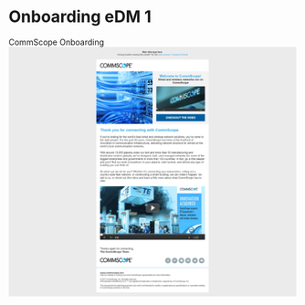 # Onboarding eDM 1
CommScope Onboarding
![Visual](https://github.com/gbjack/onboarding-1/blob/master/images/on1.png)

